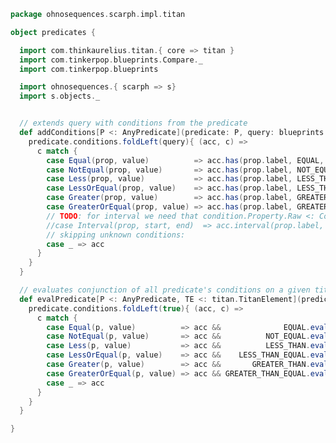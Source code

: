 
```scala
package ohnosequences.scarph.impl.titan

object predicates {

  import com.thinkaurelius.titan.{ core => titan }
  import com.tinkerpop.blueprints.Compare._
  import com.tinkerpop.blueprints

  import ohnosequences.{ scarph => s}
  import s.objects._


  // extends query with conditions from the predicate
  def addConditions[P <: AnyPredicate](predicate: P, query: blueprints.Query): blueprints.Query = {
    predicate.conditions.foldLeft(query){ (acc, c) =>
      c match {
        case Equal(prop, value)          => acc.has(prop.label, EQUAL, value)
        case NotEqual(prop, value)       => acc.has(prop.label, NOT_EQUAL, value)
        case Less(prop, value)           => acc.has(prop.label, LESS_THAN, value)
        case LessOrEqual(prop, value)    => acc.has(prop.label, LESS_THAN_EQUAL, value)
        case Greater(prop, value)        => acc.has(prop.label, GREATER_THAN, value)
        case GreaterOrEqual(prop, value) => acc.has(prop.label, GREATER_THAN_EQUAL, value)
        // TODO: for interval we need that condition.Property.Raw <: Comparable[_]
        //case Interval(prop, start, end)  => acc.interval(prop.label, start, end)*/
        // skipping unknown conditions:
        case _ => acc
      }
    }
  }

  // evaluates conjunction of all predicate's conditions on a given titan element
  def evalPredicate[P <: AnyPredicate, TE <: titan.TitanElement](predicate: P, elem: TE): Boolean = {
    predicate.conditions.foldLeft(true){ (acc, c) =>
      c match {
        case Equal(p, value)          => acc &&              EQUAL.evaluate(elem.getProperty[p.target.Raw](p.label), value)
        case NotEqual(p, value)       => acc &&          NOT_EQUAL.evaluate(elem.getProperty[p.target.Raw](p.label), value)
        case Less(p, value)           => acc &&          LESS_THAN.evaluate(elem.getProperty[p.target.Raw](p.label), value)
        case LessOrEqual(p, value)    => acc &&    LESS_THAN_EQUAL.evaluate(elem.getProperty[p.target.Raw](p.label), value)
        case Greater(p, value)        => acc &&       GREATER_THAN.evaluate(elem.getProperty[p.target.Raw](p.label), value)
        case GreaterOrEqual(p, value) => acc && GREATER_THAN_EQUAL.evaluate(elem.getProperty[p.target.Raw](p.label), value)
        case _ => acc
      }
    }
  }

}

```




[main/scala/ohnosequences/scarph/impl/titan/evals.scala]: evals.scala.md
[main/scala/ohnosequences/scarph/impl/titan/morphisms.scala]: morphisms.scala.md
[main/scala/ohnosequences/scarph/impl/titan/predicates.scala]: predicates.scala.md
[main/scala/ohnosequences/scarph/impl/titan/rewrites.scala]: rewrites.scala.md
[main/scala/ohnosequences/scarph/impl/titan/syntax.scala]: syntax.scala.md
[main/scala/ohnosequences/scarph/impl/titan/titanSchema.scala]: titanSchema.scala.md
[main/scala/ohnosequences/scarph/impl/titan/types.scala]: types.scala.md
[test/scala/ohnosequences/scarph/titan/schemaTests.scala]: ../../../../../../test/scala/ohnosequences/scarph/titan/schemaTests.scala.md
[test/scala/ohnosequences/scarph/titan/TwitterTitanTest.scala]: ../../../../../../test/scala/ohnosequences/scarph/titan/TwitterTitanTest.scala.md